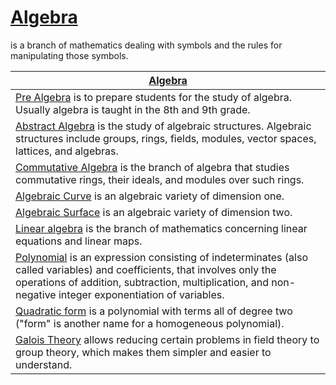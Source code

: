 # [Algebra](https://en.wikipedia.org/wiki/Algebra)
is a branch of mathematics dealing with symbols and the rules for manipulating those symbols.

| [Algebra](https://en.wikipedia.org/wiki/Algebra) |
|---|
| [Pre Algebra](https://en.wikipedia.org/wiki/Pre-algebra) is to prepare students for the study of algebra. Usually algebra is taught in the 8th and 9th grade. |
| [Abstract Algebra](https://en.wikipedia.org/wiki/Abstract_algebra) is the study of algebraic structures. Algebraic structures include groups, rings, fields, modules, vector spaces, lattices, and algebras. |
| [Commutative Algebra](https://en.wikipedia.org/wiki/Commutative_algebra) is the branch of algebra that studies commutative rings, their ideals, and modules over such rings. |
| [Algebraic Curve](https://en.wikipedia.org/wiki/Algebraic_curve) is an algebraic variety of dimension one. |
| [Algebraic Surface](https://en.wikipedia.org/wiki/Algebraic_surface) is an algebraic variety of dimension two. |
| [Linear algebra](https://en.wikipedia.org/wiki/Linear_algebra) is the branch of mathematics concerning linear equations and linear maps. |
| [Polynomial](https://en.wikipedia.org/wiki/Polynomial) is an expression consisting of indeterminates (also called variables) and coefficients, that involves only the operations of addition, subtraction, multiplication, and non-negative integer exponentiation of variables. |
| [Quadratic form](https://en.wikipedia.org/wiki/Quadratic_form) is a polynomial with terms all of degree two ("form" is another name for a homogeneous polynomial). |
| [Galois Theory](https://en.wikipedia.org/wiki/Galois_theory) allows reducing certain problems in field theory to group theory, which makes them simpler and easier to understand. |
